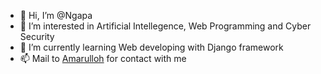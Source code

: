 - 👋 Hi, I’m @Ngapa
- 👀 I’m interested in Artificial Intellegence, Web Programming and Cyber Security
- 🌱 I’m currently learning Web developing with Django framework
- 📫 Mail to [Amarulloh](mailto:krilinamar@gmail.com) for contact with me

<!---
Ngapa/Ngapa is a ✨ special ✨ repository because its `README.md` (this file) appears on your GitHub profile.
You can click the Preview link to take a look at your changes.
--->
